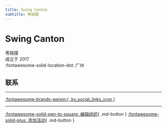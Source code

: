 ```yaml
---
title: Swing Canton
subtitle: 粤摇摆
---
```


# Swing Canton

粤摇摆  
成立于 2017  
:fontawesome-solid-location-dot: 广州  


## 联系


---

 [:fontawesome-brands-weixin:{ .ky_social_links_icon }](# "粤摇摆SwingCanton")

---

[:fontawesome-solid-pen-to-square: 编辑组织](https://github.com/swingdance/orgs/issues/new?assignees=&labels=update+org&projects=&template=03-update_entity.yml&title=Update%20Org%3A%20zh_CN%20%E2%80%A2%20Swing%20Canton&region=zh_CN&id=swing-canton&name=Swing%20Canton){ .md-button } [:fontawesome-solid-plus: 添加活动](https://github.com/swingdance/events/issues/new?assignees=&labels=add+event&projects=&template=02-add_entity.yml&title=Add%20Event%3A%20zh_CN%20%E2%80%A2%20%3CName%3E&region=zh_CN&province=Guangdong&city=Guangzhou&org_id=swing-canton){ .md-button }
